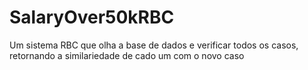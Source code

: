 # SalaryOver50kRBC
Um sistema RBC que olha a base de dados e verificar todos os casos, retornando a similariedade de cado um com o novo caso
